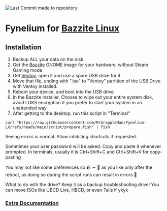 ![Last Commit made to repository](https://img.shields.io/github/last-commit/MrGrappleMan/Fynelium-LX?style=for-the-badge)

# Fynelium for [Bazzite Linux](https://bazzite.gg/)

## Installation

1. Backup ALL your data on the disk
2. Get the [Bazzite](https://bazzite.gg/#image-picker) GNOME image for your hardware, without Steam Gaming mode
3. Get [Ventoy](https://github.com/ventoy/Ventoy/releases/latest), open it and use a spare USB drive for it
4. Move that file, ending with ".iso" to "Ventoy" partition of the USB Drive with Ventoy installed.
5. Reboot your device, and boot into the USB drive
6. In the Bazzite installer,
Choose to wipe out your entire system disk, avoid LUKS encryption if you prefer to start your system in an unattended way
8. After getting to the desktop, run this script in "Terminal"

```
curl "https://raw.githubusercontent.com/MrGrappleMan/Fynelium-LX/refs/heads/main/script/prepare.fish" | fish

```

Seeing errors is normal. Allow inhibiting shortcuts if requested.

Sometimes your user password will be asked. Copy and paste it whenever prompted.
In terminals, usually it is Ctrl+Shift+C and Ctrl+Shift+V for copy-pasting

You may not like some preferences so 🪨 ➛ 🗿 as you like only after the reboot,
as doing so during the script runs can result in errors 🤯

What to do with the drive? Keep it as a backup troubleshooting drive!
You can move ISOs like UBCD Live, HBCD, or even Tails if ykyk

### [Extra Documentation](notion.so/Bazzite-27642d161cf980a5a844e08f156d5950?source=copy_link)

